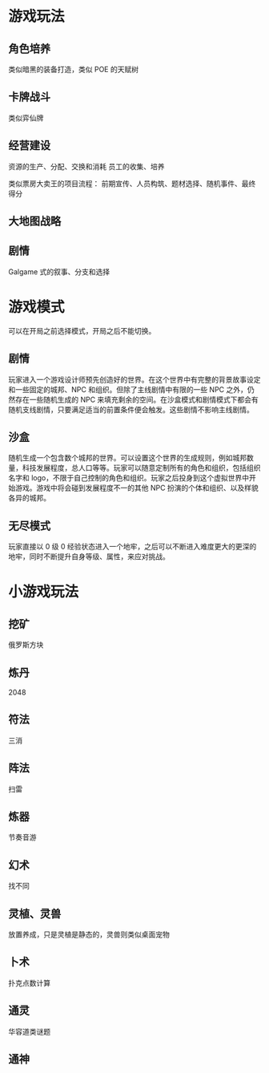 # 游戏玩法

## 角色培养

类似暗黑的装备打造，类似 POE 的天赋树

## 卡牌战斗

类似弈仙牌

## 经营建设

资源的生产、分配、交换和消耗
员工的收集、培养

类似票房大卖王的项目流程：
前期宣传、人员构筑、题材选择、随机事件、最终得分

## 大地图战略

## 剧情

Galgame 式的叙事、分支和选择

# 游戏模式

可以在开局之前选择模式，开局之后不能切换。

## 剧情

玩家进入一个游戏设计师预先创造好的世界。在这个世界中有完整的背景故事设定和一些固定的城邦、NPC 和组织。但除了主线剧情中有限的一些 NPC 之外，仍然存在一些随机生成的 NPC 来填充剩余的空间。在沙盒模式和剧情模式下都会有随机支线剧情，只要满足适当的前置条件便会触发。这些剧情不影响主线剧情。

## 沙盒

随机生成一个包含数个城邦的世界。可以设置这个世界的生成规则，例如城邦数量，科技发展程度，总人口等等。玩家可以随意定制所有的角色和组织，包括组织名字和 logo，不限于自己控制的角色和组织。玩家之后投身到这个虚拟世界中开始游戏。游戏中将会碰到发展程度不一的其他 NPC 扮演的个体和组织、以及样貌各异的城邦。

## 无尽模式

玩家直接以 0 级 0 经验状态进入一个地牢，之后可以不断进入难度更大的更深的地牢，同时不断提升自身等级、属性，来应对挑战。

# 小游戏玩法

## 挖矿

俄罗斯方块

## 炼丹

2048

## 符法

三消

## 阵法

扫雷

## 炼器

节奏音游

## 幻术

找不同

## 灵植、灵兽

放置养成，只是灵植是静态的，灵兽则类似桌面宠物

## 卜术

扑克点数计算

## 通灵

华容道类谜题

## 通神
